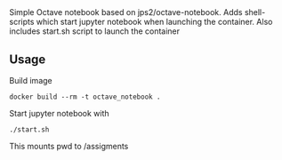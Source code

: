 ##

Simple Octave notebook based on jps2/octave-notebook. Adds shell-scripts which start jupyter notebook when launching the container. Also includes start.sh script to launch the container

## Usage

Build image

```
docker build --rm -t octave_notebook .
```

Start jupyter notebook with 

```
./start.sh
```

This mounts pwd to /assigments
